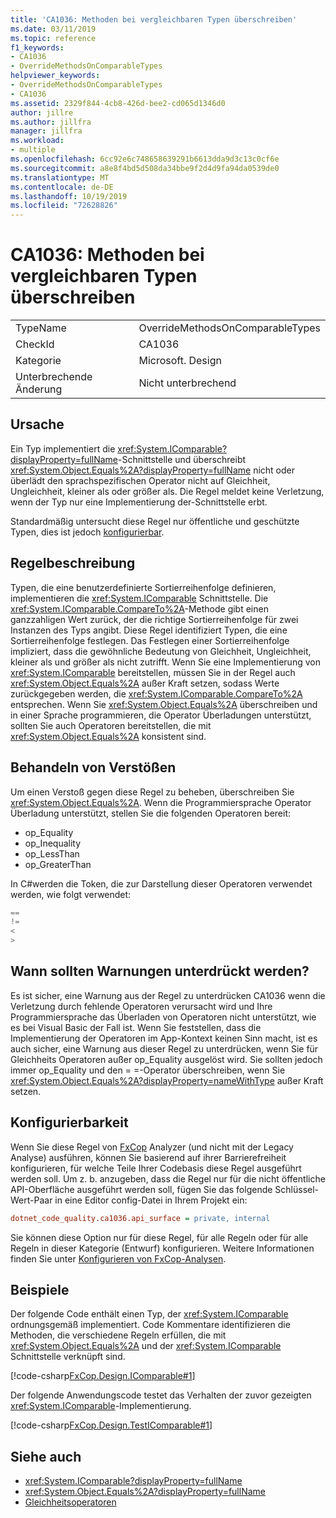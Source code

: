 ```yaml
---
title: 'CA1036: Methoden bei vergleichbaren Typen überschreiben'
ms.date: 03/11/2019
ms.topic: reference
f1_keywords:
- CA1036
- OverrideMethodsOnComparableTypes
helpviewer_keywords:
- OverrideMethodsOnComparableTypes
- CA1036
ms.assetid: 2329f844-4cb8-426d-bee2-cd065d1346d0
author: jillre
ms.author: jillfra
manager: jillfra
ms.workload:
- multiple
ms.openlocfilehash: 6cc92e6c748658639291b6613dda9d3c13c0cf6e
ms.sourcegitcommit: a8e8f4bd5d508da34bbe9f2d4d9fa94da0539de0
ms.translationtype: MT
ms.contentlocale: de-DE
ms.lasthandoff: 10/19/2019
ms.locfileid: "72628826"
---
```

# <a name="ca1036-override-methods-on-comparable-types"></a>CA1036: Methoden bei vergleichbaren Typen überschreiben

|||
|-|-|
|TypeName|OverrideMethodsOnComparableTypes|
|CheckId|CA1036|
|Kategorie|Microsoft. Design|
|Unterbrechende Änderung|Nicht unterbrechend|

## <a name="cause"></a>Ursache

Ein Typ implementiert die <xref:System.IComparable?displayProperty=fullName>-Schnittstelle und überschreibt <xref:System.Object.Equals%2A?displayProperty=fullName> nicht oder überlädt den sprachspezifischen Operator nicht auf Gleichheit, Ungleichheit, kleiner als oder größer als. Die Regel meldet keine Verletzung, wenn der Typ nur eine Implementierung der-Schnittstelle erbt.

Standardmäßig untersucht diese Regel nur öffentliche und geschützte Typen, dies ist jedoch [konfigurierbar](#configurability).

## <a name="rule-description"></a>Regelbeschreibung

Typen, die eine benutzerdefinierte Sortierreihenfolge definieren, implementieren die <xref:System.IComparable> Schnittstelle. Die <xref:System.IComparable.CompareTo%2A>-Methode gibt einen ganzzahligen Wert zurück, der die richtige Sortierreihenfolge für zwei Instanzen des Typs angibt. Diese Regel identifiziert Typen, die eine Sortierreihenfolge festlegen. Das Festlegen einer Sortierreihenfolge impliziert, dass die gewöhnliche Bedeutung von Gleichheit, Ungleichheit, kleiner als und größer als nicht zutrifft. Wenn Sie eine Implementierung von <xref:System.IComparable> bereitstellen, müssen Sie in der Regel auch <xref:System.Object.Equals%2A> außer Kraft setzen, sodass Werte zurückgegeben werden, die <xref:System.IComparable.CompareTo%2A> entsprechen. Wenn Sie <xref:System.Object.Equals%2A> überschreiben und in einer Sprache programmieren, die Operator Überladungen unterstützt, sollten Sie auch Operatoren bereitstellen, die mit <xref:System.Object.Equals%2A> konsistent sind.

## <a name="how-to-fix-violations"></a>Behandeln von Verstößen

Um einen Verstoß gegen diese Regel zu beheben, überschreiben Sie <xref:System.Object.Equals%2A>. Wenn die Programmiersprache Operator Überladung unterstützt, stellen Sie die folgenden Operatoren bereit:

- op_Equality
- op_Inequality
- op_LessThan
- op_GreaterThan

In C#werden die Token, die zur Darstellung dieser Operatoren verwendet werden, wie folgt verwendet:

```csharp
==
!=
<
>
```

## <a name="when-to-suppress-warnings"></a>Wann sollten Warnungen unterdrückt werden?

Es ist sicher, eine Warnung aus der Regel zu unterdrücken CA1036 wenn die Verletzung durch fehlende Operatoren verursacht wird und Ihre Programmiersprache das Überladen von Operatoren nicht unterstützt, wie es bei Visual Basic der Fall ist. Wenn Sie feststellen, dass die Implementierung der Operatoren im App-Kontext keinen Sinn macht, ist es auch sicher, eine Warnung aus dieser Regel zu unterdrücken, wenn Sie für Gleichheits Operatoren außer op_Equality ausgelöst wird. Sie sollten jedoch immer op_Equality und den = =-Operator überschreiben, wenn Sie <xref:System.Object.Equals%2A?displayProperty=nameWithType> außer Kraft setzen.

## <a name="configurability"></a>Konfigurierbarkeit

Wenn Sie diese Regel von [FxCop](install-fxcop-analyzers.md) Analyzer (und nicht mit der Legacy Analyse) ausführen, können Sie basierend auf ihrer Barrierefreiheit konfigurieren, für welche Teile Ihrer Codebasis diese Regel ausgeführt werden soll. Um z. b. anzugeben, dass die Regel nur für die nicht öffentliche API-Oberfläche ausgeführt werden soll, fügen Sie das folgende Schlüssel-Wert-Paar in eine Editor config-Datei in Ihrem Projekt ein:

```ini
dotnet_code_quality.ca1036.api_surface = private, internal
```

Sie können diese Option nur für diese Regel, für alle Regeln oder für alle Regeln in dieser Kategorie (Entwurf) konfigurieren. Weitere Informationen finden Sie unter [Konfigurieren von FxCop-Analysen](configure-fxcop-analyzers.md).

## <a name="examples"></a>Beispiele

Der folgende Code enthält einen Typ, der <xref:System.IComparable> ordnungsgemäß implementiert. Code Kommentare identifizieren die Methoden, die verschiedene Regeln erfüllen, die mit <xref:System.Object.Equals%2A> und der <xref:System.IComparable> Schnittstelle verknüpft sind.

[!code-csharp[FxCop.Design.IComparable#1](../code-quality/codesnippet/CSharp/ca1036-override-methods-on-comparable-types_1.cs)]

Der folgende Anwendungscode testet das Verhalten der zuvor gezeigten <xref:System.IComparable>-Implementierung.

[!code-csharp[FxCop.Design.TestIComparable#1](../code-quality/codesnippet/CSharp/ca1036-override-methods-on-comparable-types_2.cs)]

## <a name="see-also"></a>Siehe auch

- <xref:System.IComparable?displayProperty=fullName>
- <xref:System.Object.Equals%2A?displayProperty=fullName>
- [Gleichheitsoperatoren](/dotnet/standard/design-guidelines/equality-operators)
